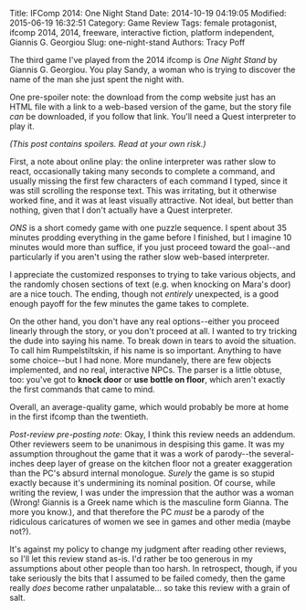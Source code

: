 Title: IFComp 2014: One Night Stand
Date: 2014-10-19 04:19:05
Modified: 2015-06-19 16:32:51
Category: Game Review
Tags: female protagonist, ifcomp 2014, 2014, freeware, interactive fiction, platform independent, Giannis G. Georgiou
Slug: one-night-stand
Authors: Tracy Poff

The third game I've played from the 2014 ifcomp is *One Night Stand* by Giannis G. Georgiou. You play Sandy, a woman who is trying to discover the name of the man she just spent the night with.

One pre-spoiler note: the download from the comp website just has an HTML file with a link to a web-based version of the game, but the story file *can* be downloaded, if you follow that link. You'll need a Quest interpreter to play it.

*(This post contains spoilers. Read at your own risk.)*

First, a note about online play: the online interpreter was rather slow to react, occasionally taking many seconds to complete a command, and usually missing the first few characters of each command I typed, since it was still scrolling the response text. This was irritating, but it otherwise worked fine, and it was at least visually attractive. Not ideal, but better than nothing, given that I don't actually have a Quest interpreter.

*ONS* is a short comedy game with one puzzle sequence. I spent about 35 minutes prodding everything in the game before I finished, but I imagine 10 minutes would more than suffice, if you just proceed toward the goal--and particularly if you aren't using the rather slow web-based interpreter.

I appreciate the customized responses to trying to take various objects, and the randomly chosen sections of text (e.g. when knocking on Mara's door) are a nice touch. The ending, though not *entirely* unexpected, is a good enough payoff for the few minutes the game takes to complete.

On the other hand, you don't have any real options--either you proceed linearly through the story, or you don't proceed at all. I wanted to try tricking the dude into saying his name. To break down in tears to avoid the situation. To call him Rumpelstiltskin, if his name is so important. Anything to have some choice--but I had none. More mundanely, there are few objects implemented, and no real, interactive NPCs. The parser is a little obtuse, too: you've got to **knock door** or **use bottle on floor**, which aren't exactly the first commands that came to mind.

Overall, an average-quality game, which would probably be more at home in the first ifcomp than the twentieth.

*Post-review pre-posting note*: Okay, I think this review needs an addendum. Other reviewers seem to be unanimous in despising this game. It was my assumption throughout the game that it was a work of parody--the several-inches deep layer of grease on the kitchen floor not a greater exaggeration than the PC's absurd internal monologue. *Surely* the game is so stupid exactly because it's undermining its nominal position. Of course, while writing the review, I was under the impression that the author was a woman (Wrong! Giannis is a Greek name which is the masculine form Gianna. The more you know.), and that therefore the PC *must* be a parody of the ridiculous caricatures of women we see in games and other media (maybe not?).

It's against my policy to change my judgment after reading other reviews, so I'll let this review stand as-is. I'd rather be too generous in my assumptions about other people than too harsh. In retrospect, though, if you take seriously the bits that I assumed to be failed comedy, then the game really *does* become rather unpalatable... so take this review with a grain of salt.
